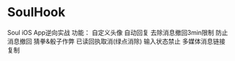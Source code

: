 # SoulHook
Soul iOS App逆向实战
功能：
自定义头像
自动回复
去除消息撤回3min限制
防止消息撤回
猜拳&骰子作弊
已读回执取消(绿点消除)
输入状态禁止
多媒体消息链接复制
